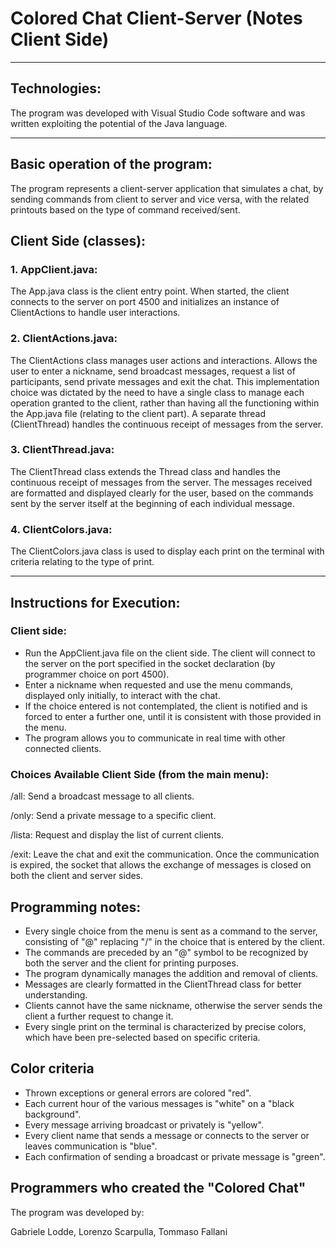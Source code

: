 # Colored Chat Client-Server (Notes Client Side) 
---
## Technologies:

The program was developed with Visual Studio Code software and was written exploiting the potential of the Java language.

---
## Basic operation of the program:

The program represents a client-server application that simulates a chat, by sending commands from client to server and vice versa, with the related printouts based on the type of command received/sent.

## Client Side (classes):

### 1. AppClient.java:

The App.java class is the client entry point. When started, the client connects to the server on port 4500 and initializes an instance of ClientActions to handle user interactions.

### 2. ClientActions.java:
   
The ClientActions class manages user actions and interactions. Allows the user to enter a nickname, send broadcast messages, request a list of participants, send private messages and exit the chat. This implementation choice was dictated by the need to have a single class to manage each operation granted to the client, rather than having all the functioning within the App.java file (relating to the client part). A separate thread (ClientThread) handles the continuous receipt of messages from the server.

### 3. ClientThread.java:

The ClientThread class extends the Thread class and handles the continuous receipt of messages from the server. The messages received are formatted and displayed clearly for the user, based on the commands sent by the server itself at the beginning of each individual message.

### 4. ClientColors.java:

The ClientColors.java class is used to display each print on the terminal with criteria relating to the type of print.

---
## Instructions for Execution:

### Client side: 

- Run the AppClient.java file on the client side. The client will connect to the server on the port specified in the socket declaration (by programmer choice on port 4500).
- Enter a nickname when requested and use the menu commands, displayed only initially, to interact with the chat.
- If the choice entered is not contemplated, the client is notified and is forced to enter a further one, until it is consistent with those provided in the menu.
- The program allows you to communicate in real time with other connected clients.

### Choices Available Client Side (from the main menu):

/all: Send a broadcast message to all clients.

/only: Send a private message to a specific client.

/lista: Request and display the list of current clients.

/exit: Leave the chat and exit the communication. Once the communication is expired, the socket that allows the exchange of messages is closed on both the client and server sides.

## Programming notes:

- Every single choice from the menu is sent as a command to the server, consisting of "@" replacing "/" in the choice that is entered by the client.
- The commands are preceded by an "@" symbol to be recognized by both the server and the client for printing purposes.
- The program dynamically manages the addition and removal of clients.
- Messages are clearly formatted in the ClientThread class for better understanding.
- Clients cannot have the same nickname, otherwise the server sends the client a further request to change it.
- Every single print on the terminal is characterized by precise colors, which have been pre-selected based on specific criteria.

## Color criteria
- Thrown exceptions or general errors are colored "red".
- Each current hour of the various messages is "white" on a "black background".
- Every message arriving broadcast or privately is "yellow".
- Every client name that sends a message or connects to the server or leaves communication is "blue".
- Each confirmation of sending a broadcast or private message is "green".

## Programmers who created the "Colored Chat"

The program was developed by:

Gabriele Lodde, 
Lorenzo Scarpulla, 
Tommaso Fallani

